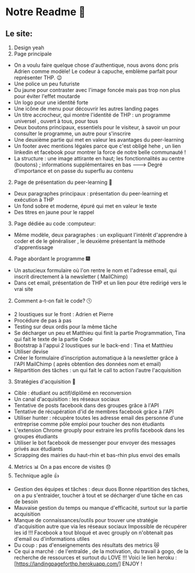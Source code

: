 
# Notre Readme :purple_heart:
## Le site:
1. Design yeah
  1. Page principale 
  * On a voulu faire quelque chose d'authentique, nous avons donc pris Adrien comme modèle! Le codeur à capuche, emblème parfait pour représenter THP. :wink:
  * Une police un peu futuriste
  * Du jaune pour contraster avec l'image foncée mais pas trop non plus pour éviter l'effet moutarde
  * Un logo pour une identité forte
  * Une icône de menu pour découvrir les autres landing pages
  * Un titre accrocheur, qui montre l'identité de THP : un programme universel , ouvert à tous, pour tous 
  * Deux boutons principaux, essentiels pour le visiteur, à savoir un pour consulter le programme, un autre pour s'inscrire
  * Une deuxième partie qui met en valeur les avantages du peer-learning
  * Un footer avec mentions légales parce que c'est obligé hehe , un lien linkedin et facebook pour montrer la force de notre belle communauté !
  * La structure : une image attirante en haut; les fonctionnalités au centre (boutons) ; informations supplémentaires en bas
---> Degré d'importance et on passe du superflu au contenu
 2. Page de présentation du peer-learning :two_women_holding_hands:
  * Deux paragraphes principaux : présentation du peer-learning et exécution à THP
 * Un fond sobre et moderne, épuré qui met en valeur le texte
 * Des titres en jaune pour le rappel
 3. Page dédiée au code :computeur:
  * Même modèle, deux paragraphes : un expliquant l'intérêt d'apprendre à coder et de le généraliser , le deuxième présentant     la méthode d'apprentissage
  4. Page abordant le programme :fireworks:
  * Un astucieux formulaire où l'on rentre le nom et l'adresse email, qui inscrit directement à la newsletter ( MailChimp)
 * Dans cet email, présentation de THP et un lien pour être redirigé vers le vrai site
2. Comment a-t-on fait le code? :clock4:
 * 2 loustiques sur le front : Adrien et Pierre
 * Procédure de pas à pas
 * Testing sur deux ordis pour la même tâche
 * Se décharger un peu et Matthieu qui finit la partie Programmation, Tina qui fait le texte de la partie Code
 * Bootstrap à l'appui
 2 loustiques sur le back-end : Tina et Matthieu
 * Utiliser devise
 * Créer le formulaire d'inscription automatique à la newsletter grâce à l'API MailChimp ( après obtention des données nom et email)
 * Répartition des tâches : un qui fait le call to action l'autre l'acquisition
3. Stratégies d'acquisition :muscle:
 * Cible : étudiant ou actif/diplômé en reconversion
 * Un canal d'acquisition : les réseaux sociaux
  * Tentative de posts facebook dans des groupes grâce à l'API
 * Tentative de récupération d'id de membres facebook grâce à l'API
 * Utiliser hunter : récupère toutes les adresse email des personne d'une entreprise comme pôle emploi pour toucher des non     étudiants
 * L'extension Chrome grouply pour extraire les profils facebook dans les groupes étudiants
 * Utiliser le bot facebook de messenger pour envoyer des messages privés aux étudiants
 * Scrapping des mairies du haut-rhin et bas-rhin plus envoi des emails
4. Metrics :bar_chart:
 On a pas encore de visites :disappointed:
5. Technique agile :thumbsup:
 * Gestion des équipes et tâches : deux duos
Bonne répartition des tâches, on a pu s'entraider, toucher à tout et se décharger d'une tâche en cas de besoin
 * Mauvaise gestion du temps ou manque d'efficacité, surtout sur la partie acquisition
 * Manque de connaissances/outils pour trouver une stratégie d'acquisition autre que via les réseaux sociaux
Impossible de récupérer les id !!! Facebook a tout bloqué et avec grouply on n'obtenait pas d'email ou d'informations utiles
 * Du coup : pas d'enseignements des résultats des metrics :crying_cat_face:
 * Ce qui a marché : de l'entraîde , de la motivation, du travail à gogo, de la recherche de ressources et surtout du LOVE !!!
Voici le lien heroku : [https://landingpageforthp.herokuapp.com/]
ENJOY !
